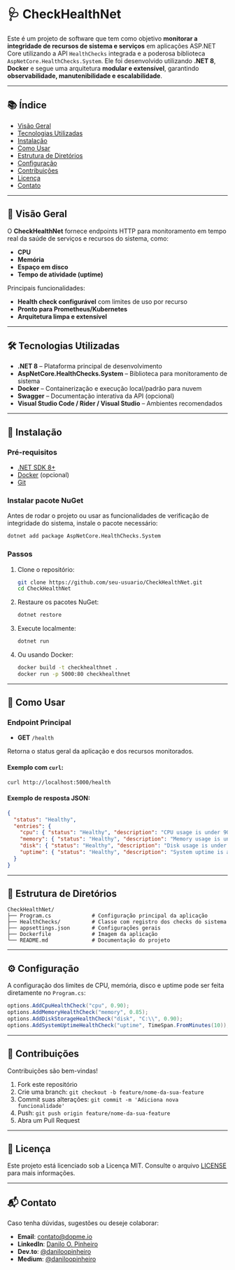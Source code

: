 # 🩺 CheckHealthNet

Este é um projeto de software que tem como objetivo **monitorar a integridade de recursos de sistema e serviços** em aplicações ASP.NET Core utilizando a API `HealthChecks` integrada e a poderosa biblioteca `AspNetCore.HealthChecks.System`. Ele foi desenvolvido utilizando **.NET 8**, **Docker** e segue uma arquitetura **modular e extensível**, garantindo **observabilidade, manutenibilidade e escalabilidade**.

---

## 📚 Índice

* [Visão Geral](#visão-geral)
* [Tecnologias Utilizadas](#tecnologias-utilizadas)
* [Instalação](#instalação)
* [Como Usar](#como-usar)
* [Estrutura de Diretórios](#estrutura-de-diretórios)
* [Configuração](#configuração)
* [Contribuições](#contribuições)
* [Licença](#licença)
* [Contato](#contato)

---

## 👀 Visão Geral

O **CheckHealthNet** fornece endpoints HTTP para monitoramento em tempo real da saúde de serviços e recursos do sistema, como:

* **CPU**
* **Memória**
* **Espaço em disco**
* **Tempo de atividade (uptime)**

Principais funcionalidades:

* **Health check configurável** com limites de uso por recurso
* **Pronto para Prometheus/Kubernetes**
* **Arquitetura limpa e extensível**

---

## 🛠 Tecnologias Utilizadas

* **.NET 8** – Plataforma principal de desenvolvimento
* **AspNetCore.HealthChecks.System** – Biblioteca para monitoramento de sistema
* **Docker** – Containerização e execução local/padrão para nuvem
* **Swagger** – Documentação interativa da API (opcional)
* **Visual Studio Code / Rider / Visual Studio** – Ambientes recomendados

---

## 💾 Instalação

### Pré-requisitos

* [.NET SDK 8+](https://dotnet.microsoft.com/en-us/download)
* [Docker](https://www.docker.com/) (opcional)
* [Git](https://git-scm.com/)

### Instalar pacote NuGet

Antes de rodar o projeto ou usar as funcionalidades de verificação de integridade do sistema, instale o pacote necessário:

```bash
dotnet add package AspNetCore.HealthChecks.System
```

### Passos

1. Clone o repositório:

   ```bash
   git clone https://github.com/seu-usuario/CheckHealthNet.git
   cd CheckHealthNet
   ```

2. Restaure os pacotes NuGet:

   ```bash
   dotnet restore
   ```

3. Execute localmente:

   ```bash
   dotnet run
   ```

4. Ou usando Docker:

   ```bash
   docker build -t checkhealthnet .
   docker run -p 5000:80 checkhealthnet
   ```

---

## 🚀 Como Usar

### Endpoint Principal

* **GET** `/health`

Retorna o status geral da aplicação e dos recursos monitorados.

#### Exemplo com `curl`:

```bash
curl http://localhost:5000/health
```

#### Exemplo de resposta JSON:

```json
{
  "status": "Healthy",
  "entries": {
    "cpu": { "status": "Healthy", "description": "CPU usage is under 90%" },
    "memory": { "status": "Healthy", "description": "Memory usage is under 85%" },
    "disk": { "status": "Healthy", "description": "Disk usage is under 90%" },
    "uptime": { "status": "Healthy", "description": "System uptime is above 10 minutes" }
  }
}
```

---

## 📂 Estrutura de Diretórios

```
CheckHealthNet/
├── Program.cs             # Configuração principal da aplicação
├── HealthChecks/          # Classe com registro dos checks do sistema
├── appsettings.json       # Configurações gerais
├── Dockerfile             # Imagem da aplicação
└── README.md              # Documentação do projeto
```

---

## ⚙️ Configuração

A configuração dos limites de CPU, memória, disco e uptime pode ser feita diretamente no `Program.cs`:

```csharp
options.AddCpuHealthCheck("cpu", 0.90);
options.AddMemoryHealthCheck("memory", 0.85);
options.AddDiskStorageHealthCheck("disk", "C:\\", 0.90);
options.AddSystemUptimeHealthCheck("uptime", TimeSpan.FromMinutes(10));
```

---

## 🤝 Contribuições

Contribuições são bem-vindas!

1. Fork este repositório
2. Crie uma branch: `git checkout -b feature/nome-da-sua-feature`
3. Commit suas alterações: `git commit -m 'Adiciona nova funcionalidade'`
4. Push: `git push origin feature/nome-da-sua-feature`
5. Abra um Pull Request

---

## 📄 Licença

Este projeto está licenciado sob a Licença MIT. Consulte o arquivo [LICENSE](LICENSE) para mais informações.

---

## 📬 Contato

Caso tenha dúvidas, sugestões ou deseje colaborar:

* **Email**: [contato@dopme.io](mailto:contato@dopme.io)
* **LinkedIn**: [Danilo O. Pinheiro](https://www.linkedin.com/in/daniloopinheiro)
* **Dev.to**: [@daniloopinheiro](https://dev.to/daniloopinheiro)
* **Medium**: [@daniloopinheiro](https://medium.com/@daniloopinheiro)
